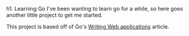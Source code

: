 h1. Learning Go
I've been wanting to learn go for a while, so here goes another little project to get me started.

This project is based off of Go's [Writing Web applications](https://github.com/wingitman/learning_go) article.

